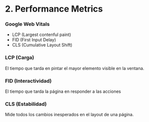 # 2. Performance Metrics

### Google Web Vitals

* LCP (Largest contenful paint)
* FID (First Input Delay)
* CLS (Cumulative Layout Shift)

### LCP (Carga)

El tiempo que tarda en pintar el mayor elemento visible en la ventana.

### FID (Interactividad)

El tiempo que tarda la página en responder a las acciones

### CLS (Estabilidad)

Mide todos los cambios inesperados en el layout de una página.
